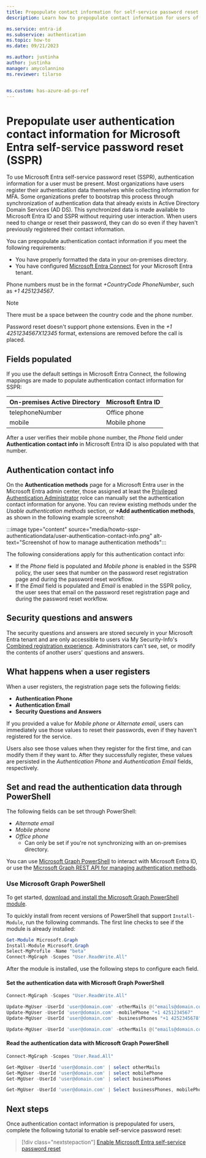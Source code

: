 ```yaml
---
title: Prepopulate contact information for self-service password reset
description: Learn how to prepopulate contact information for users of Microsoft Entra self-service password reset (SSPR) so they can use the feature without completing a registration process.

ms.service: entra-id
ms.subservice: authentication
ms.topic: how-to
ms.date: 09/21/2023

ms.author: justinha
author: justinha
manager: amycolannino
ms.reviewer: tilarso


ms.custom: has-azure-ad-ps-ref
---
```

# Prepopulate user authentication contact information for Microsoft Entra self-service password reset (SSPR)

To use Microsoft Entra self-service password reset (SSPR), authentication information for a user must be present. Most organizations have users register their authentication data themselves while collecting information for MFA. Some organizations prefer to bootstrap this process through synchronization of authentication data that already exists in Active Directory Domain Services (AD DS). This synchronized data is made available to Microsoft Entra ID and SSPR without requiring user interaction. When users need to change or reset their password, they can do so even if they haven't previously registered their contact information.

You can prepopulate authentication contact information if you meet the following requirements:

* You have properly formatted the data in your on-premises directory.
* You have configured [Microsoft Entra Connect](~/identity/hybrid/connect/how-to-connect-install-express.md) for your Microsoft Entra tenant.

Phone numbers must be in the format *+CountryCode PhoneNumber*, such  as *+1 4251234567*.

> [!NOTE]
> There must be a space between the country code and the phone number.
>
> Password reset doesn't support phone extensions. Even in the *+1 4251234567X12345* format, extensions are removed before the call is placed.

## Fields populated

If you use the default settings in Microsoft Entra Connect, the following mappings are made to populate authentication contact information for SSPR:

| On-premises Active Directory | Microsoft Entra ID     |
|------------------------------|--------------|
| telephoneNumber              | Office phone |
| mobile                       | Mobile phone |

After a user verifies their mobile phone number, the *Phone* field under **Authentication contact info** in Microsoft Entra ID is also populated with that number.

## Authentication contact info

On the **Authentication methods** page for a Microsoft Entra user in the Microsoft Entra admin center, those assigned at least the [Privileged Authentication Administrator](/entra/identity/role-based-access-control/permissions-reference#privileged-authentication-administrator) rolce can manually set the authentication contact information for anyone. You can review existing methods under the *Usable authentication methods* section, or **+Add authentication methods**, as shown in the following example screenshot:

:::image type="content" source="media/howto-sspr-authenticationdata/user-authentication-contact-info.png" alt-text="Screenshot of how to manage authentication methods":::

The following considerations apply for this authentication contact info:

* If the *Phone* field is populated and *Mobile phone* is enabled in the SSPR policy, the user sees that number on the password reset registration page and during the password reset workflow.
* If the *Email* field is populated and *Email* is enabled in the SSPR policy, the user sees that email on the password reset registration page and during the password reset workflow.

## Security questions and answers

The security questions and answers are stored securely in your Microsoft Entra tenant and are only accessible to users via My Security-Info's [Combined registration experience](https://aka.ms/mfasetup). Administrators can't see, set, or modify the contents of another users' questions and answers.

## What happens when a user registers

When a user registers, the registration page sets the following fields:

* **Authentication Phone**
* **Authentication Email**
* **Security Questions and Answers**

If you provided a value for *Mobile phone* or *Alternate email*, users can immediately use those values to reset their passwords, even if they haven't registered for the service.

Users also see those values when they register for the first time, and can modify them if they want to. After they successfully register, these values are persisted in the *Authentication Phone* and *Authentication Email* fields, respectively.

## Set and read the authentication data through PowerShell

The following fields can be set through PowerShell:

* *Alternate email*
* *Mobile phone*
* *Office phone*
    * Can only be set if you're not synchronizing with an on-premises directory.

You can use [Microsoft Graph PowerShell](/powershell/microsoftgraph/overview) to interact with Microsoft Entra ID, or use the [Microsoft Graph REST API for managing authentication methods](/graph/api/resources/authenticationmethods-overview).

### Use Microsoft Graph PowerShell

To get started, [download and install the Microsoft Graph PowerShell module](/powershell/microsoftgraph/overview).

To quickly install from recent versions of PowerShell that support `Install-Module`, run the following commands. The first line checks to see if the module is already installed:

```PowerShell
Get-Module Microsoft.Graph
Install-Module Microsoft.Graph
Select-MgProfile -Name "beta"
Connect-MgGraph -Scopes "User.ReadWrite.All"
```

After the module is installed, use the following steps to configure each field.

#### Set the authentication data with Microsoft Graph PowerShell

```PowerShell
Connect-MgGraph -Scopes "User.ReadWrite.All"

Update-MgUser -UserId 'user@domain.com' -otherMails @("emails@domain.com")
Update-MgUser -UserId 'user@domain.com' -mobilePhone "+1 4251234567"
Update-MgUser -UserId 'user@domain.com' -businessPhones "+1 4252345678"

Update-MgUser -UserId 'user@domain.com' -otherMails @("emails@domain.com") -mobilePhone "+1 4251234567" -businessPhones "+1 4252345678"
```

#### Read the authentication data with Microsoft Graph PowerShell

```PowerShell
Connect-MgGraph -Scopes "User.Read.All"

Get-MgUser -UserId 'user@domain.com' | select otherMails
Get-MgUser -UserId 'user@domain.com' | select mobilePhone
Get-MgUser -UserId 'user@domain.com' | select businessPhones

Get-MgUser -UserId 'user@domain.com' | Select businessPhones, mobilePhone, otherMails | Format-Table
```

## Next steps

Once authentication contact information is prepopulated for users, complete the following tutorial to enable self-service password reset:

> [!div class="nextstepaction"]
> [Enable Microsoft Entra self-service password reset](tutorial-enable-sspr.md)
